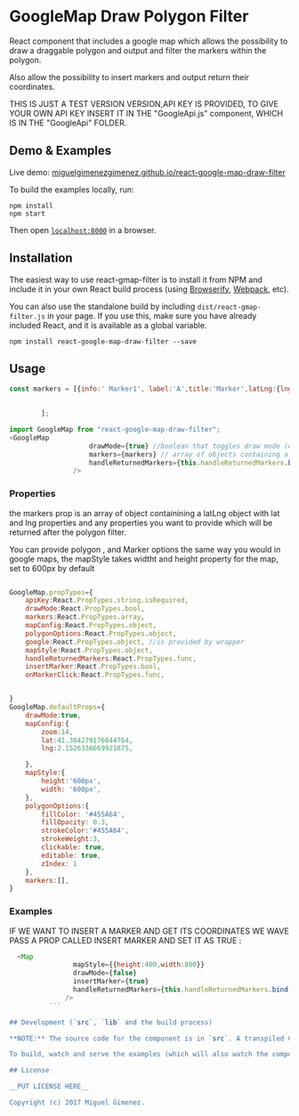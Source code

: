 # GoogleMap Draw Polygon Filter

React component that includes a google map which allows the possibility to draw a draggable polygon and output and filter the markers within the polygon.

Also allow the possibility to insert markers and output return their coordinates.


THIS IS JUST A TEST VERSION VERSION,API KEY IS PROVIDED, TO GIVE YOUR OWN API KEY INSERT IT IN THE "GoogleApi.js" component, WHICH IS IN THE "GoogleApi" FOLDER.

## Demo & Examples

Live demo: [miguelgimenezgimenez.github.io/react-google-map-draw-filter](http://miguelgimenezgimenez.github.io/react-google-map-draw-filter/)

To build the examples locally, run:

```
npm install
npm start
```

Then open [`localhost:8000`](http://localhost:8000) in a browser.


## Installation

The easiest way to use react-gmap-filter is to install it from NPM and include it in your own React build process (using [Browserify](http://browserify.org), [Webpack](http://webpack.github.io/), etc).

You can also use the standalone build by including `dist/react-gmap-filter.js` in your page. If you use this, make sure you have already included React, and it is available as a global variable.

```
npm install react-google-map-draw-filter --save
```


## Usage


``` js
const markers = [{info:' Marker1', label:'A',title:'Marker',latLng:{lng:2.13815342634916,lat:41.39485570794}},{info:' Marker2', label:'B',title:'Marker',latLng:{lng:2.13815342634926,lat:41.39485570795}}

  	
  		];

import GoogleMap from "react-google-map-draw-filter";
<GoogleMap
					drawMode={true} //boolean that toggles draw mode (optional)
					markers={markers} // array of objects containing a latLng property with lat and lng properties	
					handleReturnedMarkers={this.handleReturnedMarkers.bind(this)} //Callback fired when polygon is closed with the markers within the polygon as first argument
				/>
```

### Properties


the markers prop is an array of object containining a latLng object with lat and lng properties and any properties you want to provide which will be returned after the polygon filter.

You can provide polygon , and Marker options the same way you would in google maps, 
the mapStyle takes widtht and height property for the map, set to 600px by default 
``` js

GoogleMap.propTypes={
	apiKey:React.PropTypes.string.isRequired,
	drawMode:React.PropTypes.bool,
	markers:React.PropTypes.array,
	mapConfig:React.PropTypes.object,
	polygonOptions:React.PropTypes.object,
	google:React.PropTypes.object, //is provided by wrapper
	mapStyle:React.PropTypes.object,
	handleReturnedMarkers:React.PropTypes.func,
	insertMarker:React.PropTypes.bool,
	onMarkerClick:React.PropTypes.func,


}
GoogleMap.defaultProps={
	drawMode:true,
	mapConfig:{
		zoom:14,
		lat:41.384279176844764,
		lng:2.1526336669921875,

	},
	mapStyle:{
		height:'600px',
		width: '600px',
	},
	polygonOptions:{
		fillColor: '#455A64',
		fillOpacity: 0.3,
		strokeColor:'#455A64',
		strokeWeight:3,
		clickable: true,
		editable: true,
		zIndex: 1
	},
	markers:[],
}

```
### Examples
IF WE WANT TO INSERT A MARKER AND GET ITS COORDINATES WE WAVE PASS A PROP CALLED INSERT MARKER AND SET IT AS TRUE :
```js
  <Map
                mapStyle={{height:400,width:800}}
                drawMode={false}
                insertMarker={true}
                handleReturnedMarkers={this.handleReturnedMarkers.bind(this)}
              />
	      ```

## Development (`src`, `lib` and the build process)

**NOTE:** The source code for the component is in `src`. A transpiled CommonJS version (generated with Babel) is available in `lib` for use with node.js, browserify and webpack. A UMD bundle is also built to `dist`, which can be included without the need for any build system.

To build, watch and serve the examples (which will also watch the component source), run `npm start`. If you just want to watch changes to `src` and rebuild `lib`, run `npm run watch` (this is useful if you are working with `npm link`).

## License

__PUT LICENSE HERE__

Copyright (c) 2017 Miguel Gimenez.

